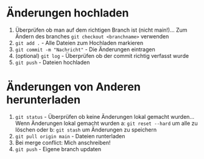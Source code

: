 # Änderungen hochladen
1. Überprüfen ob man auf dem richtigen Branch ist (nicht main!)... Zum Ändern des branches `git checkout <branchname>` verwenden  
2. `git add .` - Alle Dateien zum Hochladen markieren  
3. `git commit -m "Nachricht"` - Die Änderungen eintragen  
4. (optional) `git log` - Überprüfen ob der commit richtig verfasst wurde  
5. `git push` - Dateien hochladen  

# Änderungen von Anderen herunterladen
1. `git status` - Überprüfen ob keine Änderungen lokal gemacht wurden... Wenn Änderungen lokal gemacht wurden a: `git reset --hard` um alle zu löschen oder b: `git stash` um Änderungen zu speichern  
2. `git pull origin main` - Dateien runterladen  
3. Bei merge conflict: Mich anschreiben!  
4. `git push` - Eigene branch updaten  